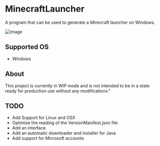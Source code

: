# MinecraftLauncher
A program that can be used to generate a Minecraft launcher on Windows.

![image](https://github.com/user-attachments/assets/0b980796-e70c-479a-b709-a0aa5fa707b3)


## Supported OS
- Windows

## About
This project is currently in WIP mode and is not intended to be in a state ready for production use without any modifications."

## TODO
- Add Support for Linux and OSX
- Optimize the reading of the VersionManifest.json file
- Add an interface
- Add an automatic downloader and installer for Java
- Add support for Microsoft accounts
